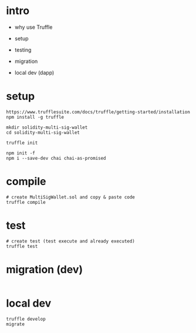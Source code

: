 # intro

- why use Truffle
- setup
- testing

- migration
- local dev (dapp)

# setup

```
https://www.trufflesuite.com/docs/truffle/getting-started/installation
npm install -g truffle

mkdir solidity-multi-sig-wallet
cd solidity-multi-sig-wallet

truffle init

npm init -f
npm i --save-dev chai chai-as-promised
```

# compile

```
# create MultiSigWallet.sol and copy & paste code
truffle compile
```

# test

```
# create test (test execute and already executed)
truffle test
```

# migration (dev)

```

```

# local dev

```
truffle develop
migrate
```

